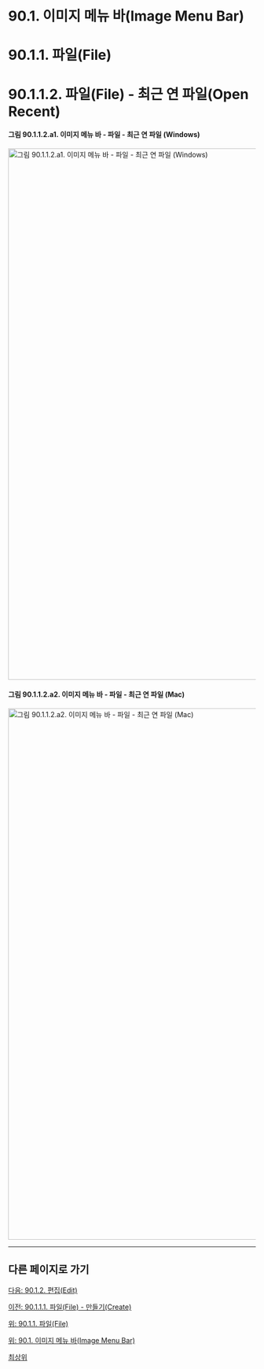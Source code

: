 # 90.1. 이미지 메뉴 바(Image Menu Bar)
# 90.1.1. 파일(File)
# 90.1.1.2. 파일(File) - 최근 연 파일(Open Recent)

#### 그림 90.1.1.2.a1. 이미지 메뉴 바 - 파일 - 최근 연 파일 (Windows)
<img width="1080" alt="그림 90.1.1.2.a1. 이미지 메뉴 바 - 파일 - 최근 연 파일 (Windows)" environment="MacOS:Sonoma 14.2.1 GIMP 2.10.36" src="https://github.com/wonder13662/gimp/assets/15767104/2c55c239-796a-429a-88f4-420f4056d189">

#### 그림 90.1.1.2.a2. 이미지 메뉴 바 - 파일 - 최근 연 파일 (Mac)
<img width="1080" alt="그림 90.1.1.2.a2. 이미지 메뉴 바 - 파일 - 최근 연 파일 (Mac)" environment="MacOS:Sonoma 14.2.1 GIMP 2.10.36" src="https://github.com/wonder13662/gimp/assets/15767104/5dfac9e7-af6a-41df-ba23-851a03548025">

***

## 다른 페이지로 가기

[다음: 90.1.2. 편집(Edit)](./90-01-02-edit.md)

[이전: 90.1.1.1. 파일(File) - 만들기(Create)](./90-01-01-filex-01-create.md)

[위: 90.1.1. 파일(File)](./90-01-01-file.md)

[위: 90.1. 이미지 메뉴 바(Image Menu Bar)](./90-01-00-image-menu-bar.md)

[최상위](./00-home.md)
